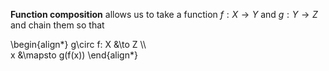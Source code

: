**Function composition** allows us to take a function $f: X \to Y$ and $g: Y \to Z$ and chain them so that

\begin{align\*}
g\circ f: X &\to Z \\\\\
x &\mapsto g(f(x))
\end{align\*}